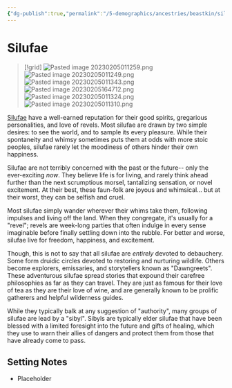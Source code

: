 ```yaml
---
{"dg-publish":true,"permalink":"/5-demographics/ancestries/beastkin/silufae/","noteIcon":""}
---
```


# Silufae

>[!grid]
>![Pasted image 20230205011259.png](/img/user/x.%20Assets/Attachments/Pasted%20image%2020230205011259.png)
>![Pasted image 20230205011249.png](/img/user/x.%20Assets/Attachments/Pasted%20image%2020230205011249.png)
>![Pasted image 20230205011343.png](/img/user/x.%20Assets/Attachments/Pasted%20image%2020230205011343.png)
>![Pasted image 20230205164712.png](/img/user/x.%20Assets/Attachments/Pasted%20image%2020230205164712.png)
>![Pasted image 20230205011324.png](/img/user/x.%20Assets/Attachments/Pasted%20image%2020230205011324.png)
>![Pasted image 20230205011310.png](/img/user/x.%20Assets/Attachments/Pasted%20image%2020230205011310.png)


[Silufae](https://scribe.pf2.tools/v/ZqPSbH75-silufae)  have a well-earned reputation for their good spirits, gregarious personalities, and love of revels. Most silufae are drawn by two simple desires: to see the world, and to sample its every pleasure. While their spontaneity and whimsy sometimes puts them at odds with more stoic peoples, silufae rarely let the moodiness of others hinder their own happiness.

Silufae are not terribly concerned with the past or the future-- only the ever-exciting _now_. They believe life is for living, and rarely think ahead further than the next scrumptious morsel, tantalizing sensation, or novel excitement. At their best, these faun-folk are joyous and whimsical... but at their worst, they can be selfish and cruel. 

Most silufae simply wander wherever their whims take them, following impulses and living off the land. When they congregate, it's usually for a "revel"; revels are week-long parties that often indulge in every sense imaginable before finally settling down into the rubble. For better and worse, silufae live for freedom, happiness, and excitement.

Though, this is not to say that all silufae are _entirely_ devoted to debauchery. Some form druidic circles devoted to restoring and nurturing wildlife. Others become explorers, emissaries, and storytellers known as "Dawngreets". These adventurous silufae spread stories that expound their carefree philosophies as far as they can travel. They are just as famous for their love of tea as they are their love of wine, and are generally known to be prolific gatherers and helpful wilderness guides. 

While they typically balk at any suggestion of "authority", many groups of silufae are lead by a "sibyl". Sibyls are typically elder silufae that have been blessed with a limited foresight into the future and gifts of healing, which they use to warn their allies of dangers and protect them from those that have already come to pass. 

## Setting Notes

- Placeholder

